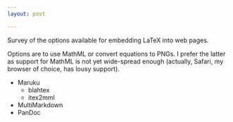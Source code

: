 ```yaml
---
layout: post

---
```


Survey of the options available for embedding LaTeX into web pages.

Options are to use MathML or convert equations to PNGs. I prefer the latter
as support for MathML is not yet wide-spread enough (actually, Safari, my 
browser of choice, has lousy support).

* Maruku
  - blahtex
  - itex2mml
* MultiMarkdown
* PanDoc

